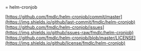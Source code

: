 = helm-cronjob

[https://github.com/fmdlc/helm-cronjob/commit/master](https://img.shields.io/github/last-commit/fmdlc/helm-cronjob)
[https://github.com/fmdlc/helm-cronjob/issues](https://img.shields.io/github/issues-raw/fmdlc/helm-cronjob)
[](https://img.shields.io/github/forks/fmdlc/helm-cronjob?style=plastic)
[](https://img.shields.io/github/release-date/fmdlc/helm-cronjob)
[](https://img.shields.io/github/repo-size/fmdlc/helm-cronjob)
[https://github.com/fmdlc/helm-cronjob/blob/master/LICENSE](https://img.shields.io/github/license/fmdlc/helm-cronjob)


